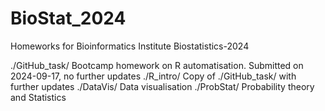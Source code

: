 # BioStat_2024
Homeworks for Bioinformatics Institute Biostatistics-2024

./GitHub_task/  Bootcamp homework on R automatisation. Submitted on 2024-09-17, no further updates
./R_intro/      Copy of ./GitHub_task/ with further updates
./DataVis/      Data visualisation
./ProbStat/     Probability theory and Statistics